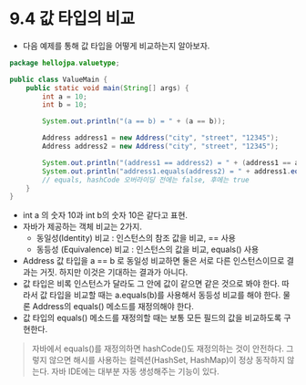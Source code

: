 # 9.4 값 타입의 비교
- 다음 예제를 통해 값 타입을 어떻게 비교하는지 알아보자.
```java
package hellojpa.valuetype;

public class ValueMain {
	public static void main(String[] args) {
		int a = 10;
		int b = 10;

		System.out.println("(a == b) = " + (a == b));

		Address address1 = new Address("city", "street", "12345");
		Address address2 = new Address("city", "street", "12345");

		System.out.println("(address1 == address2) = " + (address1 == address2)); // false
		System.out.println("address1.equals(address2) = " + address1.equals(address2));
		// equals, hashCode 오버라이딩 전에는 false, 후에는 true
	}
}
```
- int a 의 숫자 10과 int b의 숫자 10은 같다고 표현.
- 자바가 제공하는 객체 비교는 2가지.
  - 동일성(Identity) 비교 : 인스턴스의 참조 값을 비교, == 사용
  - 동등성 (Equivalence) 비교 : 인스턴스의 값을 비교, equals() 사용
- Address 값 타입을 a == b 로 동일성 비교하면 둘은 서로 다른 인스턴스이므로 결과는 거짓. 하지만 이것은 기대하는 결과가 아니다.
- 값 타입은 비록 인스턴스가 달라도 그 안에 값이 같으면 같은 것으로 봐야 한다. 따라서 값 타입을 비교할 때는 a.equals(b)를 사용해서 동등성 비교를 해야 한다. 물론 Address의 equals() 메소드를
재정의해야 한다.
- 값 타입의 equals() 메소드를 재정의할 때는 보통 모든 필드의 값을 비교하도록 구현한다.
> 자바에서 equals()를 재정의하면 hashCode()도 재정의하는 것이 안전하다. 그렇지 않으면 해시를 사용하는 컬렉션(HashSet, HashMap)이 정상 동작하지 않는다. 자바 IDE에는 대부분 자동 생성해주는
> 기능이 있다.

